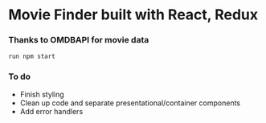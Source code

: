 # Movie Finder built with React, Redux

### Thanks to OMDBAPI for movie data

```
run npm start
```

### To do

* Finish styling
* Clean up code and separate presentational/container components
* Add error handlers
